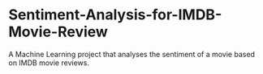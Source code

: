 # Sentiment-Analysis-for-IMDB-Movie-Review
A Machine Learning project that analyses the sentiment of a movie based on IMDB movie reviews.
